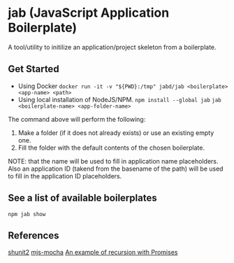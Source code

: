 # jab (JavaScript Application Boilerplate)

A tool/utility to initilize an application/project skeleton from a boilerplate.

## Get Started

* Using Docker
  `docker run -it -v "${PWD}:/tmp" jabd/jab <boilerplate> <app-name> <path>`
* Using local installation of NodeJS/NPM.
  `npm install --global jab`
  `jab <boilerplate-name> <app-folder-name>`

The command above will perform the following:

1. Make a folder (if it does not already exists) or use an existing empty one.
2. Fill the folder with the default contents of the chosen boilerplate.

NOTE: that the name will be used to fill in application name placeholders. Also
an application ID (takend from the basename of the path) will be used to fill
in the application ID placeholders.

## See a list of available boilerplates

`npm jab show`

## References

[shunit2](https://github.com/kward/shunit2)
[mjs-mocha](https://github.com/vpotseluyko/mjs-mocha)
[An example of recursion with Promises](https://gist.github.com/magnetikonline/bfaf2ada33c4922b1a7b0dc876b9aef4)
